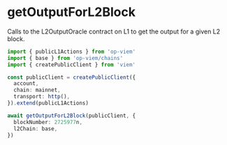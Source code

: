 # getOutputForL2Block

Calls to the L2OutputOracle contract on L1 to get the output for a given L2 block.

```ts [example.ts]
import { publicL1Actions } from 'op-viem'
import { base } from 'op-viem/chains'
import { createPublicClient } from 'viem'

const publicClient = createPublicClient({
  account,
  chain: mainnet,
  transport: http(),
}).extend(publicL1Actions)

await getOutputForL2Block(publicClient, {
  blockNumber: 2725977n,
  l2Chain: base,
})
```
